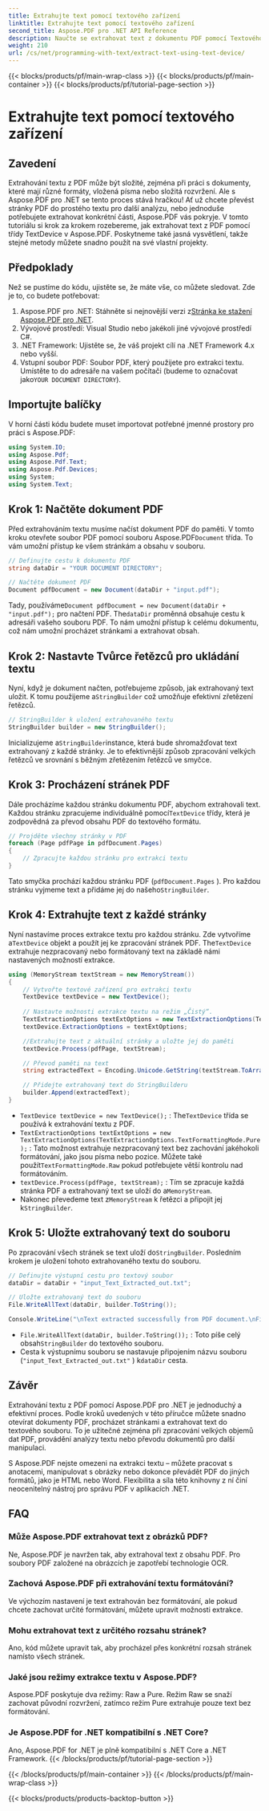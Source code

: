 ```yaml
---
title: Extrahujte text pomocí textového zařízení
linktitle: Extrahujte text pomocí textového zařízení
second_title: Aspose.PDF pro .NET API Reference
description: Naučte se extrahovat text z dokumentu PDF pomocí Textového zařízení v Aspose.PDF pro .NET.
weight: 210
url: /cs/net/programming-with-text/extract-text-using-text-device/
---
```


{{< blocks/products/pf/main-wrap-class >}}
{{< blocks/products/pf/main-container >}}
{{< blocks/products/pf/tutorial-page-section >}}

# Extrahujte text pomocí textového zařízení

## Zavedení

Extrahování textu z PDF může být složité, zejména při práci s dokumenty, které mají různé formáty, vložená písma nebo složitá rozvržení. Ale s Aspose.PDF pro .NET se tento proces stává hračkou! Ať už chcete převést stránky PDF do prostého textu pro další analýzu, nebo jednoduše potřebujete extrahovat konkrétní části, Aspose.PDF vás pokryje. V tomto tutoriálu si krok za krokem rozebereme, jak extrahovat text z PDF pomocí třídy TextDevice v Aspose.PDF. Poskytneme také jasná vysvětlení, takže stejné metody můžete snadno použít na své vlastní projekty.

## Předpoklady

Než se pustíme do kódu, ujistěte se, že máte vše, co můžete sledovat. Zde je to, co budete potřebovat:

1.  Aspose.PDF pro .NET: Stáhněte si nejnovější verzi z[Stránka ke stažení Aspose.PDF pro .NET](https://releases.aspose.com/pdf/net/).
2. Vývojové prostředí: Visual Studio nebo jakékoli jiné vývojové prostředí C#.
3. .NET Framework: Ujistěte se, že váš projekt cílí na .NET Framework 4.x nebo vyšší.
4. Vstupní soubor PDF: Soubor PDF, který použijete pro extrakci textu. Umístěte to do adresáře na vašem počítači (budeme to označovat jako`YOUR DOCUMENT DIRECTORY`).

## Importujte balíčky

V horní části kódu budete muset importovat potřebné jmenné prostory pro práci s Aspose.PDF:

```csharp
using System.IO;
using Aspose.Pdf;
using Aspose.Pdf.Text;
using Aspose.Pdf.Devices;
using System;
using System.Text;
```

## Krok 1: Načtěte dokument PDF

 Před extrahováním textu musíme načíst dokument PDF do paměti. V tomto kroku otevřete soubor PDF pomocí souboru Aspose.PDF`Document` třída. To vám umožní přístup ke všem stránkám a obsahu v souboru.

```csharp
// Definujte cestu k dokumentu PDF
string dataDir = "YOUR DOCUMENT DIRECTORY";

// Načtěte dokument PDF
Document pdfDocument = new Document(dataDir + "input.pdf");
```

 Tady, používáme`Document pdfDocument = new Document(dataDir + "input.pdf");` pro načtení PDF. The`dataDir` proměnná obsahuje cestu k adresáři vašeho souboru PDF. To nám umožní přístup k celému dokumentu, což nám umožní procházet stránkami a extrahovat obsah.

## Krok 2: Nastavte Tvůrce řetězců pro ukládání textu

 Nyní, když je dokument načten, potřebujeme způsob, jak extrahovaný text uložit. K tomu použijeme a`StringBuilder` což umožňuje efektivní zřetězení řetězců.

```csharp
// StringBuilder k uložení extrahovaného textu
StringBuilder builder = new StringBuilder();
```

 Inicializujeme a`StringBuilder`instance, která bude shromažďovat text extrahovaný z každé stránky. Je to efektivnější způsob zpracování velkých řetězců ve srovnání s běžným zřetězením řetězců ve smyčce.

## Krok 3: Procházení stránek PDF

 Dále procházíme každou stránku dokumentu PDF, abychom extrahovali text. Každou stránku zpracujeme individuálně pomocí`TextDevice` třídy, která je zodpovědná za převod obsahu PDF do textového formátu.

```csharp
// Projděte všechny stránky v PDF
foreach (Page pdfPage in pdfDocument.Pages)
{
    // Zpracujte každou stránku pro extrakci textu
}
```

Tato smyčka prochází každou stránku PDF (`pdfDocument.Pages` ). Pro každou stránku vyjmeme text a přidáme jej do našeho`StringBuilder`.

## Krok 4: Extrahujte text z každé stránky

 Nyní nastavíme proces extrakce textu pro každou stránku. Zde vytvoříme a`TextDevice` objekt a použít jej ke zpracování stránek PDF. The`TextDevice` extrahuje nezpracovaný nebo formátovaný text na základě námi nastavených možností extrakce.

```csharp
using (MemoryStream textStream = new MemoryStream())
{
    // Vytvořte textové zařízení pro extrakci textu
    TextDevice textDevice = new TextDevice();
    
    // Nastavte možnosti extrakce textu na režim „Čistý“.
    TextExtractionOptions textExtOptions = new TextExtractionOptions(TextExtractionOptions.TextFormattingMode.Pure);
    textDevice.ExtractionOptions = textExtOptions;

    //Extrahujte text z aktuální stránky a uložte jej do paměti
    textDevice.Process(pdfPage, textStream);

    // Převod paměti na text
    string extractedText = Encoding.Unicode.GetString(textStream.ToArray());

    // Přidejte extrahovaný text do StringBuilderu
    builder.Append(extractedText);
}
```

- `TextDevice textDevice = new TextDevice();` : The`TextDevice` třída se používá k extrahování textu z PDF.
- `TextExtractionOptions textExtOptions = new TextExtractionOptions(TextExtractionOptions.TextFormattingMode.Pure);` : Tato možnost extrahuje nezpracovaný text bez zachování jakéhokoli formátování, jako jsou písma nebo pozice. Můžete také použít`TextFormattingMode.Raw` pokud potřebujete větší kontrolu nad formátováním.
- `textDevice.Process(pdfPage, textStream);` : Tím se zpracuje každá stránka PDF a extrahovaný text se uloží do a`MemoryStream`.
-  Nakonec převedeme text z`MemoryStream` k řetězci a připojit jej k`StringBuilder`.

## Krok 5: Uložte extrahovaný text do souboru

 Po zpracování všech stránek se text uloží do`StringBuilder`. Posledním krokem je uložení tohoto extrahovaného textu do souboru.

```csharp
// Definujte výstupní cestu pro textový soubor
dataDir = dataDir + "input_Text_Extracted_out.txt";

// Uložte extrahovaný text do souboru
File.WriteAllText(dataDir, builder.ToString());

Console.WriteLine("\nText extracted successfully from PDF document.\nFile saved at " + dataDir);
```

- `File.WriteAllText(dataDir, builder.ToString());` : Toto píše celý obsah`StringBuilder` do textového souboru.
- Cesta k výstupnímu souboru se nastavuje připojením názvu souboru (`"input_Text_Extracted_out.txt"` ) k`dataDir` cesta.

## Závěr

Extrahování textu z PDF pomocí Aspose.PDF pro .NET je jednoduchý a efektivní proces. Podle kroků uvedených v této příručce můžete snadno otevírat dokumenty PDF, procházet stránkami a extrahovat text do textového souboru. To je užitečné zejména při zpracování velkých objemů dat PDF, provádění analýzy textu nebo převodu dokumentů pro další manipulaci.

S Aspose.PDF nejste omezeni na extrakci textu – můžete pracovat s anotacemi, manipulovat s obrázky nebo dokonce převádět PDF do jiných formátů, jako je HTML nebo Word. Flexibilita a síla této knihovny z ní činí neocenitelný nástroj pro správu PDF v aplikacích .NET.

## FAQ

### Může Aspose.PDF extrahovat text z obrázků PDF?
Ne, Aspose.PDF je navržen tak, aby extrahoval text z obsahu PDF. Pro soubory PDF založené na obrázcích je zapotřebí technologie OCR.

### Zachová Aspose.PDF při extrahování textu formátování?
Ve výchozím nastavení je text extrahován bez formátování, ale pokud chcete zachovat určité formátování, můžete upravit možnosti extrakce.

### Mohu extrahovat text z určitého rozsahu stránek?
Ano, kód můžete upravit tak, aby procházel přes konkrétní rozsah stránek namísto všech stránek.

### Jaké jsou režimy extrakce textu v Aspose.PDF?
Aspose.PDF poskytuje dva režimy: Raw a Pure. Režim Raw se snaží zachovat původní rozvržení, zatímco režim Pure extrahuje pouze text bez formátování.

### Je Aspose.PDF for .NET kompatibilní s .NET Core?
Ano, Aspose.PDF for .NET je plně kompatibilní s .NET Core a .NET Framework.
{{< /blocks/products/pf/tutorial-page-section >}}

{{< /blocks/products/pf/main-container >}}
{{< /blocks/products/pf/main-wrap-class >}}

{{< blocks/products/products-backtop-button >}}
